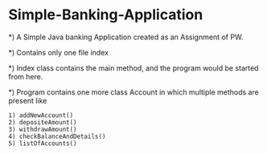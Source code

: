 # Simple-Banking-Application


*) A Simple Java banking Application created as an Assignment of PW.

*) Contains only one file index 

*) Index class contains the main method, and the program would be started from here.

*) Program contains one more class Account in which multiple methods are present like 

    1) addNewAccount()
    2) depositeAmount()
    3) withdrawAmount()
    4) checkBalanceAndDetails()
    5) listOfAccounts()

